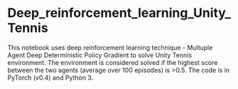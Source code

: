 # Deep_reinforcement_learning_Unity_Tennis
This notebook uses deep reinforcement learning technique - Multuple Agent Deep Deterministic Policy Gradient to solve Unity Tennis environment. The environment is considered solved if the highest score between the two agents (average over 100 episodes) is >0.5. The code is in PyTorch (v0.4) and Python 3.
